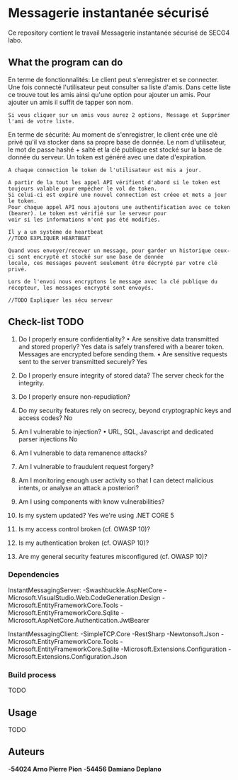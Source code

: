 # Messagerie instantanée sécurisé

Ce repository contient le travail Messagerie instantanée sécurisé de SECG4 labo.

## What the program can do
En terme de fonctionnalités:
    Le client peut s'enregistrer et se connecter. 
    Une fois connecté l'utilisateur peut consulter sa liste d'amis.
    Dans cette liste ce trouve tout les amis ainsi qu'une option pour ajouter un amis.
    Pour ajouter un amis il suffit de tapper son nom.

    Si vous cliquer sur un amis vous aurez 2 options, Message et Supprimer l'ami de votre liste.

En terme de sécurité:
    Au moment de s'enregistrer, le client crée une clé privé qu'il va stocker dans sa propre base de donnée.
    Le nom d'utilisateur, le mot de passe hashé + salté et la clé publique est stocké sur la base de donnée du serveur.
    Un token est généré avec une date d'expiration.

    A chaque connection le token de l'utilisateur est mis a jour.

    A partir de la tout les appel API vérifient d'abord si le token est toujours valable pour empécher le vol de token.
    Si celui-ci est expiré une nouvel connection est créee et mets a jour le token.
    Pour chaque appel API nous ajoutons une authentification avec ce token (bearer). Le token est vérifié sur le serveur pour
    voir si les informations n'ont pas été modifiés.

    Il y a un système de heartbeat
    //TODO EXPLIQUER HEARTBEAT

    Quand vous envoyer/recever un message, pour garder un historique ceux-ci sont encrypté et stocké sur une base de donnée
    locale, ces messages peuvent seulement être décrypté par votre clé privé.

    Lors de l'envoi nous encryptons le message avec la clé publique du récepteur, les messages encrypté sont envoyés.

    //TODO Expliquer les sécu serveur


## Check-list TODO
1. Do I properly ensure confidentiality?
    • Are sensitive data transmitted and stored properly?
        Yes data is safely transfered with a bearer token.
        Messages are encrypted before sending them.
    • Are sensitive requests sent to the server transmitted securely?
        Yes
2. Do I properly ensure integrity of stored data?
    The server check for the integrity.
3. Do I properly ensure non-repudiation?

4. Do my security features rely on secrecy, beyond cryptographic keys and access codes?
    No
5. Am I vulnerable to injection?
    • URL, SQL, Javascript and dedicated parser injections
    No
6. Am I vulnerable to data remanence attacks?

7. Am I vulnerable to fraudulent request forgery?

8. Am I monitoring enough user activity so that I can detect malicious intents, or analyse an attack a posteriori?

9. Am I using components with know vulnerabilities?

10. Is my system updated?
    Yes we're using .NET CORE 5
11. Is my access control broken (cf. OWASP 10)?

12. Is my authentication broken (cf. OWASP 10)?

13. Are my general security features misconfigured (cf. OWASP 10)?


### Dependencies
InstantMessagingServer:
    -Swashbuckle.AspNetCore
    -Microsoft.VisualStudio.Web.CodeGeneration.Design
    -Microsoft.EntityFrameworkCore.Tools
    -Microsoft.EntityFrameworkCore.Sqlite
    -Microsoft.AspNetCore.Authentication.JwtBearer

InstantMessagingClient:
    -SimpleTCP.Core
    -RestSharp
    -Newtonsoft.Json
    -Microsoft.EntityFrameworkCore.Tools
    -Microsoft.EntityFrameworkCore.Sqlite
    -Microsoft.Extensions.Configuration
    -Microsoft.Extensions.Configuration.Json

### Build process
TODO

## Usage
TODO

## Auteurs
-**54024 Arno Pierre Pion**
-**54456 Damiano Deplano**
